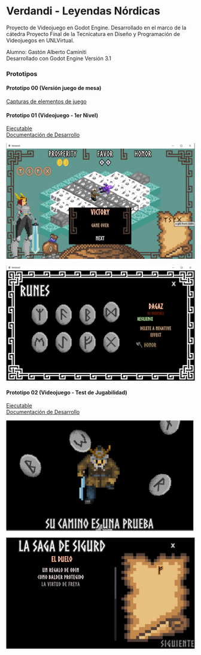 # Verdandi - Leyendas Nórdicas
Proyecto de Videojuego en Godot Engine. Desarrollado en el marco de la cátedra Proyecto Final de la Tecnicatura en Diseño y Programación de Videojuegos en UNLVirtual.

Alumno: Gastón Alberto Caminiti  
Desarrollado con Godot Engine Versión 3.1

### Prototipos 
#### Prototipo 00 (Versión juego de mesa)
[Capturas de elementos de juego](Prototipos/Prototipo00)

#### Prototipo 01 (Videojuego - 1er Nivel)
[Ejecutable](Prototipos/Prototipo01/VerdandiP01.exe)  
[Documentación de Desarrollo](Prototipos/Prototipo01/Documentos/Diario_Desarrollo_VerdandiP01.pdf)

![Prototipo 01 Preview 03](Prototipos/Prototipo01/Documentos/Preview3.png)

![Prototipo 01 Preview 02](Prototipos/Prototipo01/Documentos/Preview1.png)

#### Prototipo 02 (Videojuego - Test de Jugabilidad)
[Ejecutable](Prototipos/Prototipo02)  
[Documentación de Desarrollo](Prototipos/Prototipo02/Documentos/Diario_Desarrollo_VerdandiP02.pdf)

![Prototipo 02 Preview 01](Prototipos/Prototipo02/Documentos/Preview1.png)

![Prototipo 02 Preview 02](Prototipos/Prototipo02/Documentos/Preview2.png)